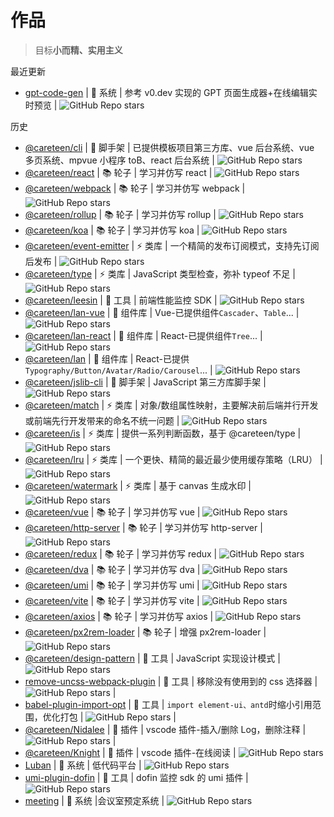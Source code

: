# 作品

> 目标**小而精、实用主义**

最近更新

- [gpt-code-gen](http://gpt.careteen.cn/) | 🚀 系统 | 参考 v0.dev 实现的 GPT 页面生成器+在线编辑实时预览 | ![GitHub Repo stars](https://img.shields.io/github/stars/careteenL/gpt-code-gen)

历史

- [@careteen/cli](https://github.com/careteenL/cli) | 🚀 脚手架 | 已提供模板项目第三方库、vue 后台系统、vue 多页系统、mpvue 小程序 toB、react 后台系统 | ![GitHub Repo stars](https://img.shields.io/github/stars/careteenL/cli)
- [@careteen/react](https://github.com/careteenL/react) | 📚 轮子 | 学习并仿写 react | ![GitHub Repo stars](https://img.shields.io/github/stars/careteenL/react)
- [@careteen/webpack](https://github.com/careteenL/webpack) | 📚 轮子 | 学习并仿写 webpack | ![GitHub Repo stars](https://img.shields.io/github/stars/careteenL/webpack)
- [@careteen/rollup](https://github.com/careteenL/rollup) | 📚 轮子 | 学习并仿写 rollup | ![GitHub Repo stars](https://img.shields.io/github/stars/careteenL/rollup)
- [@careteen/koa](https://github.com/careteenL/koa) | 📚 轮子 | 学习并仿写 koa | ![GitHub Repo stars](https://img.shields.io/github/stars/careteenL/koa)
- [@careteen/event-emitter](https://github.com/careteenL/event-emitter) | ⚡️ 类库 | 一个精简的发布订阅模式，支持先订阅后发布 | ![GitHub Repo stars](https://img.shields.io/github/stars/careteenL/event-emitter)
- [@careteen/type](https://github.com/careteenL/type) | ⚡️ 类库 | JavaScript 类型检查，弥补 typeof 不足 | ![GitHub Repo stars](https://img.shields.io/github/stars/careteenL/type)
- [@careteen/leesin](https://github.com/careteenL/leeSin) | 🚀 工具 | 前端性能监控 SDK | ![GitHub Repo stars](https://img.shields.io/github/stars/careteenL/leeSin)
- [@careteen/lan-vue](https://github.com/careteenL/lan-vue) | 💄 组件库 | Vue-已提供组件`Cascader`、`Table`... | ![GitHub Repo stars](https://img.shields.io/github/stars/careteenL/lan-vue)
- [@careteen/lan-react](https://github.com/careteenL/lan-react) | 💄 组件库 | React-已提供组件`Tree`... | ![GitHub Repo stars](https://img.shields.io/github/stars/careteenL/lan-react)
- [@careteen/lan](https://github.com/careteenL/lan) | 💄 组件库 | React-已提供`Typography/Button/Avatar/Radio/Carousel`... | ![GitHub Repo stars](https://img.shields.io/github/stars/careteenL/lan)
- [@careteen/jslib-cli](https://github.com/careteenL/jslib-cli) | 🚀 脚手架 | JavaScript 第三方库脚手架 | ![GitHub Repo stars](https://img.shields.io/github/stars/careteenL/jslib-cli)
- [@careteen/match](https://github.com/careteenL/match) | ⚡️ 类库 | 对象/数组属性映射，主要解决前后端并行开发或前端先行开发带来的命名不统一问题 | ![GitHub Repo stars](https://img.shields.io/github/stars/careteenL/match)
- [@careteen/is](https://github.com/careteenL/is) | ⚡️ 类库 | 提供一系列判断函数，基于 @careteen/type | ![GitHub Repo stars](https://img.shields.io/github/stars/careteenL/is)
- [@careteen/lru](https://github.com/careteenL/lru) | ⚡️ 类库 | 一个更快、精简的最近最少使用缓存策略（LRU） | ![GitHub Repo stars](https://img.shields.io/github/stars/careteenL/lru)
- [@careteen/watermark](https://github.com/careteenL/watermark) | ⚡️ 类库 | 基于 canvas 生成水印 | ![GitHub Repo stars](https://img.shields.io/github/stars/careteenL/watermark)
- [@careteen/vue](https://github.com/careteenL/vue) | 📚 轮子 | 学习并仿写 vue | ![GitHub Repo stars](https://img.shields.io/github/stars/careteenL/vue)
- [@careteen/http-server](https://github.com/careteenL/http-server) | 📚 轮子 | 学习并仿写 http-server | ![GitHub Repo stars](https://img.shields.io/github/stars/careteenL/http-server)
- [@careteen/redux](https://github.com/careteenL/redux) | 📚 轮子 | 学习并仿写 redux | ![GitHub Repo stars](https://img.shields.io/github/stars/careteenL/redux)
- [@careteen/dva](https://github.com/careteenL/dva) | 📚 轮子 | 学习并仿写 dva | ![GitHub Repo stars](https://img.shields.io/github/stars/careteenL/dva)
- [@careteen/umi](https://github.com/careteenL/umi) | 📚 轮子 | 学习并仿写 umi | ![GitHub Repo stars](https://img.shields.io/github/stars/careteenL/umi)
- [@careteen/vite](https://github.com/careteenL/vite) | 📚 轮子 | 学习并仿写 vite | ![GitHub Repo stars](https://img.shields.io/github/stars/careteenL/vite)
- [@careteen/axios](https://github.com/careteenL/axios) | 📚 轮子 | 学习并仿写 axios | ![GitHub Repo stars](https://img.shields.io/github/stars/careteenL/axios)
- [@careteen/px2rem-loader](https://github.com/careteenL/px2rem-loader) | 📚 轮子 | 增强 px2rem-loader | ![GitHub Repo stars](https://img.shields.io/github/stars/careteenL/px2rem-loader)
- [@careteen/design-pattern](https://github.com/careteenL/design-pattern) | 🔨 工具 | JavaScript 实现设计模式 | ![GitHub Repo stars](https://img.shields.io/github/stars/careteenL/design-pattern)
- [remove-uncss-webpack-plugin](https://github.com/careteenL/remove-uncss-webpack-plugin) | 🔨 工具 | 移除没有使用到的 css 选择器 | ![GitHub Repo stars](https://img.shields.io/github/stars/careteenL/remove-uncss-webpack-plugin) |
- [babel-plugin-import-opt](https://github.com/careteenL/babel-plugin-import-opt) | 🔨 工具 | `import element-ui、antd`时缩小引用范围，优化打包 | ![GitHub Repo stars](https://img.shields.io/github/stars/careteenL/babel-plugin-import-opt) |
- [@careteen/Nidalee](https://github.com/careteenL/vscode-extension-nidalee) | 🔨 插件 | vscode 插件-插入/删除 Log，删除注释 | ![GitHub Repo stars](https://img.shields.io/github/stars/careteenL/vscode-extension-nidalee) |
- [@careteen/Knight](https://github.com/careteenL/vscode-extension-knight) | 🔨 插件 | vscode 插件-在线阅读 | ![GitHub Repo stars](https://img.shields.io/github/stars/careteenL/vscode-extension-knight)
- [Luban](http://luban.careteen.cn/) | 🚀 系统 | 低代码平台 | ![GitHub Repo stars](https://img.shields.io/github/stars/careteenL/LuBan)
- [umi-plugin-dofin](https://github.com/careteenL/umi-plugin-dofin) | 🚀 工具 | dofin 监控 sdk 的 umi 插件 | ![GitHub Repo stars](https://img.shields.io/github/stars/careteenL/umi-plugin-dofin)
- [meeting](http://meeting.careteen.cn/) | 🚀 系统 |会议室预定系统 | ![GitHub Repo stars](https://img.shields.io/github/stars/careteenL/gpt-code-gen)
